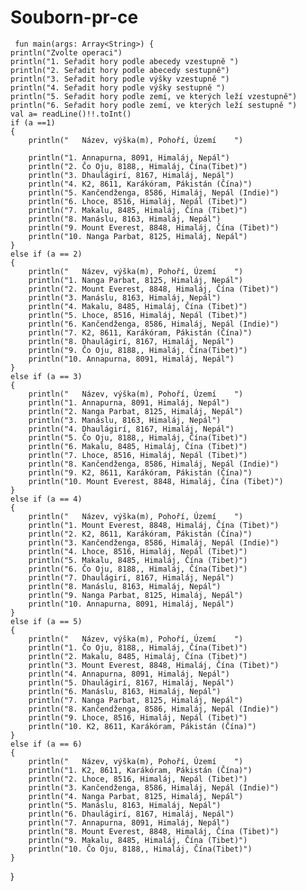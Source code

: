 # Souborn-pr-ce

     fun main(args: Array<String>) {
    println("Zvolte operaci")
    println("1. Seřadit hory podle abecedy vzestupně ")
    println("2. Seřadit hory podle abecedy sestupně")
    println("3. Seřadit hory podle výšky vzestupně ")
    println("4. Seřadit hory podle výšky sestupně ")
    println("5. Seřadit hory podle zemí, ve kterých leží vzestupně")
    println("6. Seřadit hory podle zemí, ve kterých leží sestupně ")
    val a= readLine()!!.toInt()
    if (a ==1)
    {
        println("   Název, výška(m), Pohoří, Území    ")

        println("1. Annapurna, 8091, Himaláj, Nepál")
        println("2. Čo Oju, 8188,, Himaláj, Čína(Tibet)")
        println("3. Dhaulágirí, 8167, Himaláj, Nepál")
        println("4. K2, 8611, Karákóram, Pákistán (Čína)")
        println("5. Kančendženga, 8586, Himaláj, Nepál (Indie)")
        println("6. Lhoce, 8516, Himaláj, Nepál (Tibet)")
        println("7. Makalu, 8485, Himaláj, Čína (Tibet)")
        println("8. Manáslu, 8163, Himaláj, Nepál")
        println("9. Mount Everest, 8848, Himaláj, Čína (Tibet)")
        println("10. Nanga Parbat, 8125, Himaláj, Nepál")
    }
    else if (a == 2)
    {
        println("   Název, výška(m), Pohoří, Území    ")
        println("1. Nanga Parbat, 8125, Himaláj, Nepál")
        println("2. Mount Everest, 8848, Himaláj, Čína (Tibet)")
        println("3. Manáslu, 8163, Himaláj, Nepál")
        println("4. Makalu, 8485, Himaláj, Čína (Tibet)")
        println("5. Lhoce, 8516, Himaláj, Nepál (Tibet)")
        println("6. Kančendženga, 8586, Himaláj, Nepál (Indie)")
        println("7. K2, 8611, Karákóram, Pákistán (Čína)")
        println("8. Dhaulágirí, 8167, Himaláj, Nepál")
        println("9. Čo Oju, 8188,, Himaláj, Čína(Tibet)")
        println("10. Annapurna, 8091, Himaláj, Nepál")
    }
    else if (a == 3)
    {
        println("   Název, výška(m), Pohoří, Území    ")
        println("1. Annapurna, 8091, Himaláj, Nepál")
        println("2. Nanga Parbat, 8125, Himaláj, Nepál")
        println("3. Manáslu, 8163, Himaláj, Nepál")
        println("4. Dhaulágirí, 8167, Himaláj, Nepál")
        println("5. Čo Oju, 8188,, Himaláj, Čína(Tibet)")
        println("6. Makalu, 8485, Himaláj, Čína (Tibet)")
        println("7. Lhoce, 8516, Himaláj, Nepál (Tibet)")
        println("8. Kančendženga, 8586, Himaláj, Nepál (Indie)")
        println("9. K2, 8611, Karákóram, Pákistán (Čína)")
        println("10. Mount Everest, 8848, Himaláj, Čína (Tibet)")
    }
    else if (a == 4)
    {
        println("   Název, výška(m), Pohoří, Území    ")
        println("1. Mount Everest, 8848, Himaláj, Čína (Tibet)")
        println("2. K2, 8611, Karákóram, Pákistán (Čína)")
        println("3. Kančendženga, 8586, Himaláj, Nepál (Indie)")
        println("4. Lhoce, 8516, Himaláj, Nepál (Tibet)")
        println("5. Makalu, 8485, Himaláj, Čína (Tibet)")
        println("6. Čo Oju, 8188,, Himaláj, Čína(Tibet)")
        println("7. Dhaulágirí, 8167, Himaláj, Nepál")
        println("8. Manáslu, 8163, Himaláj, Nepál")
        println("9. Nanga Parbat, 8125, Himaláj, Nepál")
        println("10. Annapurna, 8091, Himaláj, Nepál")
    }
    else if (a == 5)
    {
        println("   Název, výška(m), Pohoří, Území    ")
        println("1. Čo Oju, 8188,, Himaláj, Čína(Tibet)")
        println("2. Makalu, 8485, Himaláj, Čína (Tibet)")
        println("3. Mount Everest, 8848, Himaláj, Čína (Tibet)")
        println("4. Annapurna, 8091, Himaláj, Nepál")
        println("5. Dhaulágirí, 8167, Himaláj, Nepál")
        println("6. Manáslu, 8163, Himaláj, Nepál")
        println("7. Nanga Parbat, 8125, Himaláj, Nepál")
        println("8. Kančendženga, 8586, Himaláj, Nepál (Indie)")
        println("9. Lhoce, 8516, Himaláj, Nepál (Tibet)")
        println("10. K2, 8611, Karákóram, Pákistán (Čína)")
    }
    else if (a == 6)
    {
        println("   Název, výška(m), Pohoří, Území    ")
        println("1. K2, 8611, Karákóram, Pákistán (Čína)")
        println("2. Lhoce, 8516, Himaláj, Nepál (Tibet)")
        println("3. Kančendženga, 8586, Himaláj, Nepál (Indie)")
        println("4. Nanga Parbat, 8125, Himaláj, Nepál")
        println("5. Manáslu, 8163, Himaláj, Nepál")
        println("6. Dhaulágirí, 8167, Himaláj, Nepál")
        println("7. Annapurna, 8091, Himaláj, Nepál")
        println("8. Mount Everest, 8848, Himaláj, Čína (Tibet)")
        println("9. Makalu, 8485, Himaláj, Čína (Tibet)")
        println("10. Čo Oju, 8188,, Himaláj, Čína(Tibet)")
    }
}
